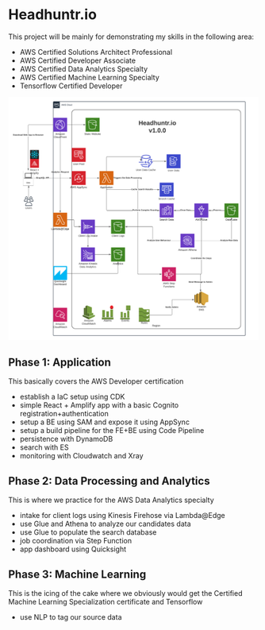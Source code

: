 # Headhuntr.io
This project will be mainly for demonstrating my skills in the following area:
- AWS Certified Solutions Architect Professional
- AWS Certified Developer Associate
- AWS Certified Data Analytics Specialty
- AWS Certified Machine Learning Specialty
- Tensorflow Certified Developer


![Architecture](images/HH2ArchitectureV1.0.png)

## Phase 1: Application
This basically covers the AWS Developer certification
- establish a IaC setup using CDK
- simple React + Amplify app with a basic Cognito registration+authentication
- setup a BE using SAM and expose it using AppSync
- setup a build pipeline for the FE+BE using Code Pipeline
- persistence with DynamoDB
- search with ES
- monitoring with Cloudwatch and Xray

## Phase 2: Data Processing and Analytics
This is where we practice for the AWS Data Analytics specialty
- intake for client logs using Kinesis Firehose via Lambda@Edge
- use Glue and Athena to analyze our candidates data
- use Glue to populate the search database
- job coordination via Step Function
- app dashboard using Quicksight

## Phase 3: Machine Learning
This is the icing of the cake where we obviously would get the Certified Machine Learning Specialization certificate and Tensorflow
- use NLP to tag our source data
